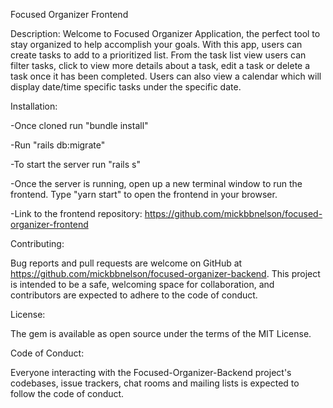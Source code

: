 Focused Organizer Frontend

Description: Welcome to Focused Organizer Application, the perfect tool to stay organized to help accomplish your goals.  With this app, users can create tasks to add to a prioritized list.  From the task list view users can filter tasks, click to view more details about a task, edit a task or delete a task once it has been completed.  Users can also view a calendar which will display date/time specific tasks under the specific date.

Installation:

-Once cloned run "bundle install"

-Run "rails db:migrate"

-To start the server run "rails s"

-Once the server is running, open up a new terminal window to run the frontend. Type "yarn start" to open the frontend in your browser.

-Link to the frontend repository: https://github.com/mickbbnelson/focused-organizer-frontend

Contributing:

Bug reports and pull requests are welcome on GitHub at https://github.com/mickbbnelson/focused-organizer-backend. This project is intended to be a safe, welcoming space for collaboration, and contributors are expected to adhere to the code of conduct.

License:

The gem is available as open source under the terms of the MIT License.

Code of Conduct:

Everyone interacting with the Focused-Organizer-Backend project's codebases, issue trackers, chat rooms and mailing lists is expected to follow the code of conduct.
